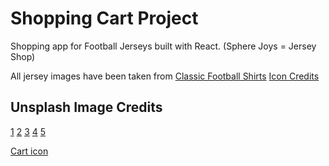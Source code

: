 # Shopping Cart Project

Shopping app for Football Jerseys built with React.
(Sphere Joys = Jersey Shop)

All jersey images have been taken from [Classic Football Shirts](https://www.classicfootballshirts.co.uk/)
[Icon Credits](https://www.flaticon.com/free-icon/jersey_5213947?term=jersey&related_id=5213947#) 

## Unsplash Image Credits

[1](https://unsplash.com/photos/Nlpn996Yksg)
[2](https://unsplash.com/photos/Z4RYz52ljts)
[3](https://unsplash.com/photos/2a4Qx0pm4DI)
[4](https://unsplash.com/photos/m6Cg9ouJol0)
[5](https://unsplash.com/photos/YjwwmnQ2Rfs)

[Cart icon](https://www.flaticon.com/free-icon/shopping-cart_872243?term=cart&page=1&position=47&page=1&position=47&related_id=872243&origin=tag) 